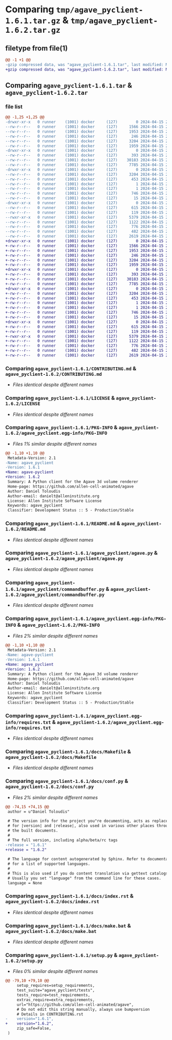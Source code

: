 # Comparing `tmp/agave_pyclient-1.6.1.tar.gz` & `tmp/agave_pyclient-1.6.2.tar.gz`

## filetype from file(1)

```diff
@@ -1 +1 @@
-gzip compressed data, was "agave_pyclient-1.6.1.tar", last modified: Mon Apr 15 22:42:04 2024, max compression
+gzip compressed data, was "agave_pyclient-1.6.2.tar", last modified: Mon Apr 15 23:55:09 2024, max compression
```

## Comparing `agave_pyclient-1.6.1.tar` & `agave_pyclient-1.6.2.tar`

### file list

```diff
@@ -1,25 +1,25 @@
-drwxr-xr-x   0 runner    (1001) docker     (127)        0 2024-04-15 22:42:04.275708 agave_pyclient-1.6.1/
--rw-r--r--   0 runner    (1001) docker     (127)     1566 2024-04-15 22:41:57.000000 agave_pyclient-1.6.1/CONTRIBUTING.md
--rw-r--r--   0 runner    (1001) docker     (127)     1953 2024-04-15 22:41:57.000000 agave_pyclient-1.6.1/LICENSE
--rw-r--r--   0 runner    (1001) docker     (127)      246 2024-04-15 22:41:57.000000 agave_pyclient-1.6.1/MANIFEST.in
--rw-r--r--   0 runner    (1001) docker     (127)     3204 2024-04-15 22:42:04.275708 agave_pyclient-1.6.1/PKG-INFO
--rw-r--r--   0 runner    (1001) docker     (127)     1959 2024-04-15 22:41:57.000000 agave_pyclient-1.6.1/README.md
-drwxr-xr-x   0 runner    (1001) docker     (127)        0 2024-04-15 22:42:04.275708 agave_pyclient-1.6.1/agave_pyclient/
--rw-r--r--   0 runner    (1001) docker     (127)      393 2024-04-15 22:41:57.000000 agave_pyclient-1.6.1/agave_pyclient/__init__.py
--rw-r--r--   0 runner    (1001) docker     (127)    30183 2024-04-15 22:41:57.000000 agave_pyclient-1.6.1/agave_pyclient/agave.py
--rw-r--r--   0 runner    (1001) docker     (127)     7785 2024-04-15 22:41:57.000000 agave_pyclient-1.6.1/agave_pyclient/commandbuffer.py
-drwxr-xr-x   0 runner    (1001) docker     (127)        0 2024-04-15 22:42:04.275708 agave_pyclient-1.6.1/agave_pyclient.egg-info/
--rw-r--r--   0 runner    (1001) docker     (127)     3204 2024-04-15 22:42:04.000000 agave_pyclient-1.6.1/agave_pyclient.egg-info/PKG-INFO
--rw-r--r--   0 runner    (1001) docker     (127)      453 2024-04-15 22:42:04.000000 agave_pyclient-1.6.1/agave_pyclient.egg-info/SOURCES.txt
--rw-r--r--   0 runner    (1001) docker     (127)        1 2024-04-15 22:42:04.000000 agave_pyclient-1.6.1/agave_pyclient.egg-info/dependency_links.txt
--rw-r--r--   0 runner    (1001) docker     (127)        1 2024-04-15 22:42:04.000000 agave_pyclient-1.6.1/agave_pyclient.egg-info/not-zip-safe
--rw-r--r--   0 runner    (1001) docker     (127)      746 2024-04-15 22:42:04.000000 agave_pyclient-1.6.1/agave_pyclient.egg-info/requires.txt
--rw-r--r--   0 runner    (1001) docker     (127)       15 2024-04-15 22:42:04.000000 agave_pyclient-1.6.1/agave_pyclient.egg-info/top_level.txt
-drwxr-xr-x   0 runner    (1001) docker     (127)        0 2024-04-15 22:42:04.275708 agave_pyclient-1.6.1/docs/
--rw-r--r--   0 runner    (1001) docker     (127)      615 2024-04-15 22:41:57.000000 agave_pyclient-1.6.1/docs/Makefile
--rw-r--r--   0 runner    (1001) docker     (127)      119 2024-04-15 22:41:57.000000 agave_pyclient-1.6.1/docs/agave_renderer.rst
--rwxr-xr-x   0 runner    (1001) docker     (127)     5379 2024-04-15 22:41:57.000000 agave_pyclient-1.6.1/docs/conf.py
--rw-r--r--   0 runner    (1001) docker     (127)     1122 2024-04-15 22:41:57.000000 agave_pyclient-1.6.1/docs/index.rst
--rw-r--r--   0 runner    (1001) docker     (127)      776 2024-04-15 22:41:57.000000 agave_pyclient-1.6.1/docs/make.bat
--rw-r--r--   0 runner    (1001) docker     (127)      482 2024-04-15 22:42:04.279708 agave_pyclient-1.6.1/setup.cfg
--rw-r--r--   0 runner    (1001) docker     (127)     2619 2024-04-15 22:41:57.000000 agave_pyclient-1.6.1/setup.py
+drwxr-xr-x   0 runner    (1001) docker     (127)        0 2024-04-15 23:55:09.532125 agave_pyclient-1.6.2/
+-rw-r--r--   0 runner    (1001) docker     (127)     1566 2024-04-15 23:55:02.000000 agave_pyclient-1.6.2/CONTRIBUTING.md
+-rw-r--r--   0 runner    (1001) docker     (127)     1953 2024-04-15 23:55:02.000000 agave_pyclient-1.6.2/LICENSE
+-rw-r--r--   0 runner    (1001) docker     (127)      246 2024-04-15 23:55:02.000000 agave_pyclient-1.6.2/MANIFEST.in
+-rw-r--r--   0 runner    (1001) docker     (127)     3204 2024-04-15 23:55:09.532125 agave_pyclient-1.6.2/PKG-INFO
+-rw-r--r--   0 runner    (1001) docker     (127)     1959 2024-04-15 23:55:02.000000 agave_pyclient-1.6.2/README.md
+drwxr-xr-x   0 runner    (1001) docker     (127)        0 2024-04-15 23:55:09.532125 agave_pyclient-1.6.2/agave_pyclient/
+-rw-r--r--   0 runner    (1001) docker     (127)      393 2024-04-15 23:55:02.000000 agave_pyclient-1.6.2/agave_pyclient/__init__.py
+-rw-r--r--   0 runner    (1001) docker     (127)    30183 2024-04-15 23:55:02.000000 agave_pyclient-1.6.2/agave_pyclient/agave.py
+-rw-r--r--   0 runner    (1001) docker     (127)     7785 2024-04-15 23:55:02.000000 agave_pyclient-1.6.2/agave_pyclient/commandbuffer.py
+drwxr-xr-x   0 runner    (1001) docker     (127)        0 2024-04-15 23:55:09.532125 agave_pyclient-1.6.2/agave_pyclient.egg-info/
+-rw-r--r--   0 runner    (1001) docker     (127)     3204 2024-04-15 23:55:09.000000 agave_pyclient-1.6.2/agave_pyclient.egg-info/PKG-INFO
+-rw-r--r--   0 runner    (1001) docker     (127)      453 2024-04-15 23:55:09.000000 agave_pyclient-1.6.2/agave_pyclient.egg-info/SOURCES.txt
+-rw-r--r--   0 runner    (1001) docker     (127)        1 2024-04-15 23:55:09.000000 agave_pyclient-1.6.2/agave_pyclient.egg-info/dependency_links.txt
+-rw-r--r--   0 runner    (1001) docker     (127)        1 2024-04-15 23:55:09.000000 agave_pyclient-1.6.2/agave_pyclient.egg-info/not-zip-safe
+-rw-r--r--   0 runner    (1001) docker     (127)      746 2024-04-15 23:55:09.000000 agave_pyclient-1.6.2/agave_pyclient.egg-info/requires.txt
+-rw-r--r--   0 runner    (1001) docker     (127)       15 2024-04-15 23:55:09.000000 agave_pyclient-1.6.2/agave_pyclient.egg-info/top_level.txt
+drwxr-xr-x   0 runner    (1001) docker     (127)        0 2024-04-15 23:55:09.532125 agave_pyclient-1.6.2/docs/
+-rw-r--r--   0 runner    (1001) docker     (127)      615 2024-04-15 23:55:02.000000 agave_pyclient-1.6.2/docs/Makefile
+-rw-r--r--   0 runner    (1001) docker     (127)      119 2024-04-15 23:55:02.000000 agave_pyclient-1.6.2/docs/agave_renderer.rst
+-rwxr-xr-x   0 runner    (1001) docker     (127)     5379 2024-04-15 23:55:02.000000 agave_pyclient-1.6.2/docs/conf.py
+-rw-r--r--   0 runner    (1001) docker     (127)     1122 2024-04-15 23:55:02.000000 agave_pyclient-1.6.2/docs/index.rst
+-rw-r--r--   0 runner    (1001) docker     (127)      776 2024-04-15 23:55:02.000000 agave_pyclient-1.6.2/docs/make.bat
+-rw-r--r--   0 runner    (1001) docker     (127)      482 2024-04-15 23:55:09.536125 agave_pyclient-1.6.2/setup.cfg
+-rw-r--r--   0 runner    (1001) docker     (127)     2619 2024-04-15 23:55:02.000000 agave_pyclient-1.6.2/setup.py
```

### Comparing `agave_pyclient-1.6.1/CONTRIBUTING.md` & `agave_pyclient-1.6.2/CONTRIBUTING.md`

 * *Files identical despite different names*

### Comparing `agave_pyclient-1.6.1/LICENSE` & `agave_pyclient-1.6.2/LICENSE`

 * *Files identical despite different names*

### Comparing `agave_pyclient-1.6.1/PKG-INFO` & `agave_pyclient-1.6.2/agave_pyclient.egg-info/PKG-INFO`

 * *Files 1% similar despite different names*

```diff
@@ -1,10 +1,10 @@
 Metadata-Version: 2.1
-Name: agave_pyclient
-Version: 1.6.1
+Name: agave-pyclient
+Version: 1.6.2
 Summary: A Python client for the Agave 3d volume renderer
 Home-page: https://github.com/allen-cell-animated/agave
 Author: Daniel Toloudis
 Author-email: danielt@alleninstitute.org
 License: Allen Institute Software License
 Keywords: agave_pyclient
 Classifier: Development Status :: 5 - Production/Stable
```

### Comparing `agave_pyclient-1.6.1/README.md` & `agave_pyclient-1.6.2/README.md`

 * *Files identical despite different names*

### Comparing `agave_pyclient-1.6.1/agave_pyclient/agave.py` & `agave_pyclient-1.6.2/agave_pyclient/agave.py`

 * *Files identical despite different names*

### Comparing `agave_pyclient-1.6.1/agave_pyclient/commandbuffer.py` & `agave_pyclient-1.6.2/agave_pyclient/commandbuffer.py`

 * *Files identical despite different names*

### Comparing `agave_pyclient-1.6.1/agave_pyclient.egg-info/PKG-INFO` & `agave_pyclient-1.6.2/PKG-INFO`

 * *Files 2% similar despite different names*

```diff
@@ -1,10 +1,10 @@
 Metadata-Version: 2.1
-Name: agave-pyclient
-Version: 1.6.1
+Name: agave_pyclient
+Version: 1.6.2
 Summary: A Python client for the Agave 3d volume renderer
 Home-page: https://github.com/allen-cell-animated/agave
 Author: Daniel Toloudis
 Author-email: danielt@alleninstitute.org
 License: Allen Institute Software License
 Keywords: agave_pyclient
 Classifier: Development Status :: 5 - Production/Stable
```

### Comparing `agave_pyclient-1.6.1/agave_pyclient.egg-info/requires.txt` & `agave_pyclient-1.6.2/agave_pyclient.egg-info/requires.txt`

 * *Files identical despite different names*

### Comparing `agave_pyclient-1.6.1/docs/Makefile` & `agave_pyclient-1.6.2/docs/Makefile`

 * *Files identical despite different names*

### Comparing `agave_pyclient-1.6.1/docs/conf.py` & `agave_pyclient-1.6.2/docs/conf.py`

 * *Files 2% similar despite different names*

```diff
@@ -74,15 +74,15 @@
 author = u"Daniel Toloudis"
 
 # The version info for the project you"re documenting, acts as replacement
 # for |version| and |release|, also used in various other places throughout
 # the built documents.
 #
 # The full version, including alpha/beta/rc tags
-release = "1.6.1"
+release = "1.6.2"
 
 # The language for content autogenerated by Sphinx. Refer to documentation
 # for a list of supported languages.
 #
 # This is also used if you do content translation via gettext catalogs.
 # Usually you set "language" from the command line for these cases.
 language = None
```

### Comparing `agave_pyclient-1.6.1/docs/index.rst` & `agave_pyclient-1.6.2/docs/index.rst`

 * *Files identical despite different names*

### Comparing `agave_pyclient-1.6.1/docs/make.bat` & `agave_pyclient-1.6.2/docs/make.bat`

 * *Files identical despite different names*

### Comparing `agave_pyclient-1.6.1/setup.py` & `agave_pyclient-1.6.2/setup.py`

 * *Files 0% similar despite different names*

```diff
@@ -79,10 +79,10 @@
     setup_requires=setup_requirements,
     test_suite="agave_pyclient/tests",
     tests_require=test_requirements,
     extras_require=extra_requirements,
     url="https://github.com/allen-cell-animated/agave",
     # Do not edit this string manually, always use bumpversion
     # Details in CONTRIBUTING.rst
-    version="1.6.1",
+    version="1.6.2",
     zip_safe=False,
 )
```

